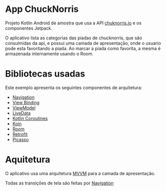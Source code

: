 # App ChuckNorris
Projeto Kotlin Android de amostra que usa a API [chuknorris.io](https://api.chucknorris.io/) e os componentes Jetpack.

O aplicativo lista as categorias das piadas de chucknorris, que são consulmidas da api, e possui uma camada de apresentação, onde o usuario pode esta favoritando a piada. 
Ao  marcar a piada como favorita, a mesma é armazenada internamente usando o Room.

# Bibliotecas usadas
Este exemplo apresenta os seguintes componentes de arquitetura:

- [Navigation](https://developer.android.com/guide/navigation)
- [View Binding](https://developer.android.com/topic/libraries/view-binding)
- [ViewModel](https://developer.android.com/topic/libraries/architecture/viewmodel)
- [LiveData](https://developer.android.com/topic/libraries/architecture/livedata)
- [Kotlin Coroutines](https://developer.android.com/kotlin/coroutines)
- [Koin](https://insert-koin.io/)
- [Room](https://developer.android.com/training/data-storage/room)
- [Retrofit](https://github.com/square/retrofit)
- [Picasso](https://square.github.io/picasso/)

# Aquitetura 
O aplicativo usa uma arquitetura [MVVM](https://developer.android.com/jetpack/guide) para a camada de apresentação.

Todas as transições de tela são feitas por [Navigation](https://developer.android.com/guide/navigation)
